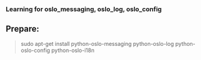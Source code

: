 ### Learning for oslo_messaging, oslo_log, oslo_config

## Prepare:
> sudo apt-get install python-oslo-messaging python-oslo-log
> python-oslo-config python-oslo-i18n
